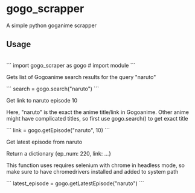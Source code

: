 # gogo_scrapper
A simple python goganime scrapper


## Usage
<br />
```
import gogo_scraper as gogo  # import module
```

<p> Gets list of Gogoanime search results for the query "naruto" </p>
```
search = gogo.search("naruto")
```

<p> Get link to naruto episode 10</p>
<p> Here, "naruto" is the exact the anime title/link in Gogoanime. Other anime might have complicated titles, so first use gogo.search() to get exact title</p>
```
link = gogo.getEpisode("naruto", 10)
```


<p> Get latest episode from naruto </p>
<p> Return a dictionary {ep_num: 220, link: ...} </p>

<p> This function uses requires selenium with chrome in headless mode, so make sure to have chromedrivers installed and added to system path </p>
```
latest_episode = gogo.getLatestEpisode("naruto")
```
